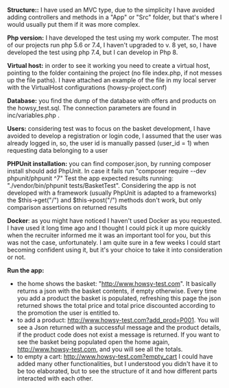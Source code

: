 
**Structure::** I have used an MVC type, due to the simplicity I have avoided adding controllers and methods in a "App" or "Src" folder, but that's where I would usually
put them if it was more complex.  

**Php version:** I have developed the test using my work computer. The most of our projects run php 5.6 or 7.4, I haven't upgraded to v. 8 yet, so, I have
developed the test using php 7.4, but I can develop in Php 8.

**Virtual host:** in order to see it working you need to create a virtual host, pointing to the folder containing the project
(no file index.php, if not messes up the file paths). I have attached an example of the file in my local server with the VirtualHost 
configurations (howsy-project.conf)

**Database:** you find the dump of the database with offers and products on the howsy_test.sql. The connection parameters are found in inc/variables.php .

**Users:** considering test was to focus on the basket development, I have avoided to develop a registration or login code,
I assumed that the user was already logged in, so, the user id is manually passed (user_id = 1) when requesting data belonging to a user

**PHPUnit installation:** you can find composer.json, by running composer install should add PhpUnit. In case it fails  run "composer require --dev phpunit/phpunit ^7"
Test the app expected results running: "./vendor/bin/phpunit tests/BasketTest". Considering the app is not developed with a framework (usually PhpUnit
is adapted to a frameworks) the $this->get("/") and $this->post("/") methods don't work, but only comparison assertions on returned results


**Docker**: as you might have noticed I haven't used Docker as you requested. I have used it long time ago and I thought I could pick it up more quickly
when the recruiter informed me it was an important tool for you, but this was not the case, unfortunately. I am quite sure in a few weeks I could start becoming confident using it, 
but it's your choice to take it into consideration or not. 

**Run the app:**
- the home shows the basket: "http://www.howsy-test.com". It basically returns a json with the basket contents, if empty otherwise. Every time you add a product
    the basket is populated, refreshing this page the json returned shows the total price and total price discounted according to the 
    promotion the user is entitled to. 
- to add a product: http://www.howsy-test.com?add_prod=P001. You will see a Json returned with a successful message and the product details, if the product code 
  does not exist a message is returned. If you want to see the basket being populated open the home again, http://www.howsy-test.com, and you will see all the totals.
- to empty a cart: http://www.howsy-test.com?empty_cart
I could have added many other functionalities, but I understood you didn't have it to be too elaborated, but to see the structure 
of it and how different parts interacted with each other. 



